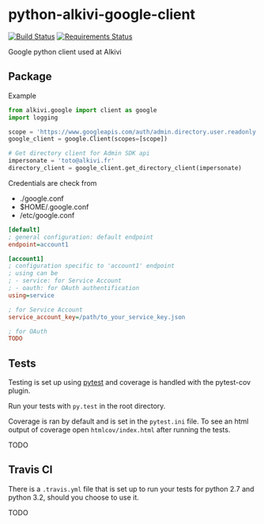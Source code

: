 python-alkivi-google-client
==========================

[![Build Status](https://travis-ci.org/alkivi-sas/python-alkivi-google-client.svg?branch=master)](https://travis-ci.org/alkivi-sas/python-alkivi-google-client)
[![Requirements Status](https://requires.io/github/alkivi-sas/python-alkivi-google-client/requirements.svg?branch=master)](https://requires.io/github/alkivi-sas/python-alkivi-google-client/requirements/?branch=master)

Google python client used at Alkivi

## Package

Example

```python
from alkivi.google import client as google
import logging

scope = 'https://www.googleapis.com/auth/admin.directory.user.readonly'
google_client = google.Client(scopes=[scope])

# Get directory client for Admin SDK api
impersonate = 'toto@alkivi.fr'
directory_client = google_client.get_directory_client(impersonate)
```

Credentials are check from
- ./google.conf
- $HOME/.google.conf
- /etc/google.conf

```ini
[default]
; general configuration: default endpoint
endpoint=account1

[account1]
; configuration specific to 'account1' endpoint
; using can be 
; - service: for Service Account
; - oauth: for OAuth authentification
using=service

; for Service Account
service_account_key=/path/to_your_service_key.json

; for OAuth
TODO
```

## Tests

Testing is set up using [pytest](http://pytest.org) and coverage is handled
with the pytest-cov plugin.

Run your tests with ```py.test``` in the root directory.

Coverage is ran by default and is set in the ```pytest.ini``` file.
To see an html output of coverage open ```htmlcov/index.html``` after running the tests.

TODO

## Travis CI

There is a ```.travis.yml``` file that is set up to run your tests for python 2.7
and python 3.2, should you choose to use it.

TODO
